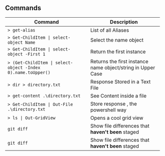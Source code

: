 ## Commands

| Command | Description |
| --- | --- |
| `> get-alias` | List of all Aliases |
| `> Get-ChildItem \| select-object Name` | Select the name object |
| `> Get-ChildItem \| select-object -First 1` | Return the first instance |
| `> (Get-ChildItem \| select-object -Index 0).name.toUpper()` | Returns the first instance name object/string in Upper Case |
| `> dir > directory.txt` | Response Stored in a Text File |
| `> get-content .\directory.txt` | See Content inside a file |
| `> Get-ChildItem \| Out-File .\directory.txt` | Store response , the powershell way |
| `> ls \| Out-GridView` | Opens a cool grid view |
| `git diff` | Show file differences that **haven't been** staged |
| `git diff` | Show file differences that **haven't been** staged |
